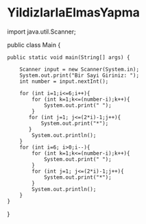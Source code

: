 # YildizlarlaElmasYapma

import java.util.Scanner;

public class Main {

    public static void main(String[] args) {

        Scanner input = new Scanner(System.in);
        System.out.print("Bir Sayi Giriniz: ");
        int number = input.nextInt();

        for (int i=1;i<=6;i++){
            for (int k=1;k<=(number-i);k++){
                System.out.print(" ");
            }
           for (int j=1; j<=(2*i)-1;j++){
               System.out.print("*");
           }
            System.out.println();
        }
        for (int i=6; i>0;i--){
            for (int k=1;k<=(number-i);k++){
                System.out.print(" ");
            }
            for (int j=1; j<=(2*i)-1;j++){
                System.out.print("*");
            }
            System.out.println();
        }
    }
}
